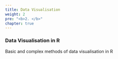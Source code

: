 ```yaml
---
title: Data Visualisation
weight: 2
pre: "<b>2. </b>"
chapter: true
---
```


### Data Visualisation in R


Basic and complex methods of data visualisation  in R
